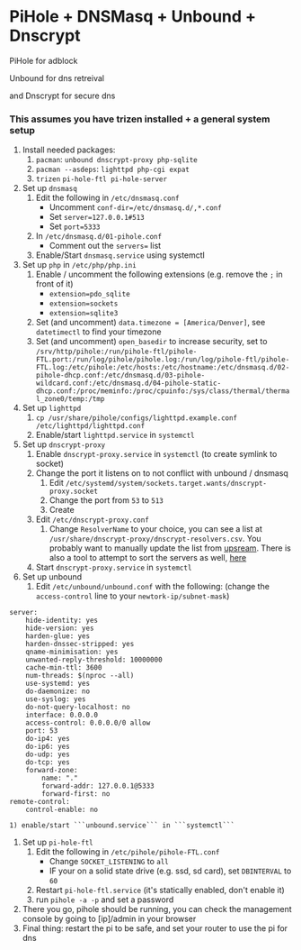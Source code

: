 # PiHole + DNSMasq + Unbound + Dnscrypt
PiHole for adblock

Unbound for dns retreival

and Dnscrypt for secure dns

### This assumes you have trizen installed + a general system setup

1) Install needed packages:
    1) ```pacman```: ```unbound dnscrypt-proxy php-sqlite```
    1) ```pacman --asdeps```: ```lighttpd php-cgi expat```
    1) ```trizen``` ```pi-hole-ftl pi-hole-server```
1) Set up ```dnsmasq```
    1) Edit the following in ```/etc/dnsmasq.conf```
        * Uncomment ```conf-dir=/etc/dnsmasq.d/,*.conf```
        * Set ```server=127.0.0.1#513```
        * Set ```port=5333```
    1) In ```/etc/dnsmasq.d/01-pihole.conf```
        * Comment out the ```servers=``` list
    1) Enable/Start ```dnsmasq.service``` using systemctl
1) Set up ```php``` in ```/etc/php/php.ini```
   1) Enable / uncomment the following extensions (e.g. remove the ```;``` in front of it)
       * ```extension=pdo_sqlite```
       * ```extension=sockets```
       * ```extension=sqlite3```
    1) Set (and uncomment) ```data.timezone = [America/Denver]```, see ```datetimectl``` to find your timezone
    1) Set (and uncomment) ```open_basedir``` to increase security, set to ```/srv/http/pihole:/run/pihole-ftl/pihole-FTL.port:/run/log/pihole/pihole.log:/run/log/pihole-ftl/pihole-FTL.log:/etc/pihole:/etc/hosts:/etc/hostname:/etc/dnsmasq.d/02-pihole-dhcp.conf:/etc/dnsmasq.d/03-pihole-wildcard.conf:/etc/dnsmasq.d/04-pihole-static-dhcp.conf:/proc/meminfo:/proc/cpuinfo:/sys/class/thermal/thermal_zone0/temp:/tmp```
1) Set up ```lighttpd```
    1) ```cp /usr/share/pihole/configs/lighttpd.example.conf /etc/lighttpd/lighttpd.conf```
    1) Enable/start ```lighttpd.service``` in ```systemctl```
1) Set up ```dnscrypt-proxy```
    1) Enable ```dnscrypt-proxy.service``` in ```systemctl``` (to create symlink to socket)
    1) Change the port it listens on to not conflict with unbound / dnsmasq
        1) Edit ```/etc/systemd/system/sockets.target.wants/dnscrypt-proxy.socket```
        1) Change the port from ```53``` to ```513```
        1) Create
    1) Edit ```/etc/dnscrypt-proxy.conf```
        1) Change ```ResolverName``` to your choice, you can see a list at ```/usr/share/dnscrypt-proxy/dnscrypt-resolvers.csv```. You probably want to manually update the list from [upsream](https://github.com/dyne/dnscrypt-proxy/blob/master/dnscrypt-resolvers.csv).  There is also a tool to attempt to sort the servers as well, [here](https://github.com/Magalame/Dnscrypt-list-ping-sorting)
    1) Start ```dnscrypt-proxy.service``` in ```systemctl```
1) Set up unbound
    1) Edit ```/etc/unbound/unbound.conf``` with the following: (change the ```access-control``` line to your ```newtork-ip/subnet-mask```)
```
server:
    hide-identity: yes
    hide-version: yes
    harden-glue: yes
    harden-dnssec-stripped: yes
    qname-minimisation: yes
    unwanted-reply-threshold: 10000000
    cache-min-ttl: 3600
    num-threads: $(nproc --all)
    use-systemd: yes
    do-daemonize: no
    use-syslog: yes
    do-not-query-localhost: no
    interface: 0.0.0.0
    access-control: 0.0.0.0/0 allow
    port: 53
    do-ip4: yes
    do-ip6: yes
    do-udp: yes
    do-tcp: yes
    forward-zone:
        name: "."
        forward-addr: 127.0.0.1@5333
        forward-first: no
remote-control:
    control-enable: no
```
    1) enable/start ```unbound.service``` in ```systemctl```
1) Set up ```pi-hole-ftl```
    1) Edit the following in ```/etc/pihole/pihole-FTL.conf```
        * Change ```SOCKET_LISTENING``` to ```all```
        * IF your on a solid state drive (e.g. ssd, sd card), set ```DBINTERVAL``` to ```60```
    1) Restart ```pi-hole-ftl.service``` (it's statically enabled, don't enable it)
    1) run ```pihole -a -p``` and set a password
1) There you go, pihole should be running, you can check the management console by going to [ip]/admin in your browser
1) Final thing: restart the pi to be safe, and set your router to use the pi for dns